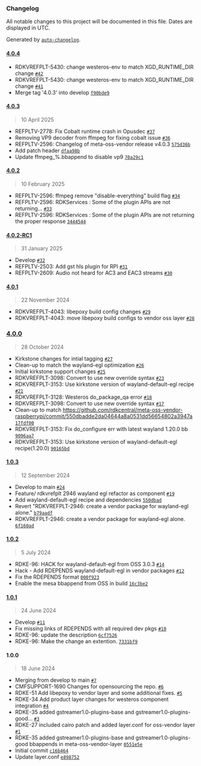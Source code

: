 ### Changelog

All notable changes to this project will be documented in this file. Dates are displayed in UTC.

Generated by [`auto-changelog`](https://github.com/CookPete/auto-changelog).

#### [4.0.4](https://github.com/rdkcentral/meta-oss-vendor-raspberrypi/compare/4.0.3...4.0.4)

- RDKVREFPLT-5430: change westeros-env to match XGD_RUNTIME_DIR change [`#42`](https://github.com/rdkcentral/meta-oss-vendor-raspberrypi/pull/42)
- RDKVREFPLT-5430: change westeros-env to match XGD_RUNTIME_DIR change [`#41`](https://github.com/rdkcentral/meta-oss-vendor-raspberrypi/pull/41)
- Merge tag '4.0.3' into develop [`f90bde9`](https://github.com/rdkcentral/meta-oss-vendor-raspberrypi/commit/f90bde929f2982da467cf99708ade3f362b7a900)

#### [4.0.3](https://github.com/rdkcentral/meta-oss-vendor-raspberrypi/compare/4.0.2...4.0.3)

> 10 April 2025

- REFPLTV-2778: Fix Cobalt runtime crash in Opusdec [`#37`](https://github.com/rdkcentral/meta-oss-vendor-raspberrypi/pull/37)
- Removing VP9 decoder from ffmpeg for fixing cobalt issue [`#36`](https://github.com/rdkcentral/meta-oss-vendor-raspberrypi/pull/36)
- REFPLTV-2596: Changelog of meta-oss-vendor release v4.0.3 [`575d36b`](https://github.com/rdkcentral/meta-oss-vendor-raspberrypi/commit/575d36bf5cd6de7049b97a0f6bbb9cbc560fe56e)
- Add patch header [`dfaa98b`](https://github.com/rdkcentral/meta-oss-vendor-raspberrypi/commit/dfaa98b04c14811f0be3f06c3a7ecd67b8908e0f)
- Update ffmpeg_%.bbappend to disable vp9 [`70a29c1`](https://github.com/rdkcentral/meta-oss-vendor-raspberrypi/commit/70a29c11822da373fb34d28729e51b34ef58411d)

#### [4.0.2](https://github.com/rdkcentral/meta-oss-vendor-raspberrypi/compare/4.0.2-RC1...4.0.2)

> 10 February 2025

- REFPLTV-2596: ffmpeg remove "disable-everything" build flag [`#34`](https://github.com/rdkcentral/meta-oss-vendor-raspberrypi/pull/34)
- REFPLTV-2596: RDKServices : Some of the plugin APIs are not returning… [`#33`](https://github.com/rdkcentral/meta-oss-vendor-raspberrypi/pull/33)
- REFPLTV-2596: RDKServices : Some of the plugin APIs are not returning the proper response [`3444544`](https://github.com/rdkcentral/meta-oss-vendor-raspberrypi/commit/34445444434eaa5cffcc1f00818dd041d01c07d1)

#### [4.0.2-RC1](https://github.com/rdkcentral/meta-oss-vendor-raspberrypi/compare/4.0.1...4.0.2-RC1)

> 31 January 2025

- Develop [`#32`](https://github.com/rdkcentral/meta-oss-vendor-raspberrypi/pull/32)
- REFPLTV-2503: Add gst hls plugin for RPI [`#31`](https://github.com/rdkcentral/meta-oss-vendor-raspberrypi/pull/31)
- REFPLTV-2609: Audio not heard for AC3 and EAC3 streams [`#30`](https://github.com/rdkcentral/meta-oss-vendor-raspberrypi/pull/30)

#### [4.0.1](https://github.com/rdkcentral/meta-oss-vendor-raspberrypi/compare/4.0.0...4.0.1)

> 22 November 2024

- RDKVREFPLT-4043: libepoxy build config changes [`#29`](https://github.com/rdkcentral/meta-oss-vendor-raspberrypi/pull/29)
- RDKVREFPLT-4043: move libepoxy build configs to vendor oss layer [`#28`](https://github.com/rdkcentral/meta-oss-vendor-raspberrypi/pull/28)

### [4.0.0](https://github.com/rdkcentral/meta-oss-vendor-raspberrypi/compare/1.0.3...4.0.0)

> 28 October 2024

- Kirkstone changes for intial tagging [`#27`](https://github.com/rdkcentral/meta-oss-vendor-raspberrypi/pull/27)
- Clean-up to match the wayland-egl optimization [`#26`](https://github.com/rdkcentral/meta-oss-vendor-raspberrypi/pull/26)
- Initial kirkstone support changes [`#25`](https://github.com/rdkcentral/meta-oss-vendor-raspberrypi/pull/25)
- RDKVREFPLT-3098: Convert to use new override syntax [`#23`](https://github.com/rdkcentral/meta-oss-vendor-raspberrypi/pull/23)
- RDKVREFPLT-3153: Use kirkstone version of wayland-default-egl recipe [`#21`](https://github.com/rdkcentral/meta-oss-vendor-raspberrypi/pull/21)
- RDKVREFPLT-3128: Westeros do_package_qa error [`#18`](https://github.com/rdkcentral/meta-oss-vendor-raspberrypi/pull/18)
- RDKVREFPLT-3098: Convert to use new override syntax [`#17`](https://github.com/rdkcentral/meta-oss-vendor-raspberrypi/pull/17)
- Clean-up to match https://github.com/rdkcentral/meta-oss-vendor-raspberrypi/commit/550dbadde2da04644a8a0531dd56654802a3947a [`17fdf00`](https://github.com/rdkcentral/meta-oss-vendor-raspberrypi/commit/17fdf006d22010d09b49a86211eb955f0bbe2276)
- RDKVREFPLT-3153:  Fix do_configure err with latest wayland 1.20.0 bb [`9096aa7`](https://github.com/rdkcentral/meta-oss-vendor-raspberrypi/commit/9096aa78c0ca4877e675f8db36763cff28a7ad13)
- RDKVREFPLT-3153: Use kirkstone version of wayland-default-egl recipe(1.20.0) [`90165bd`](https://github.com/rdkcentral/meta-oss-vendor-raspberrypi/commit/90165bd3f55cf6891d62b875ad2e8e3d2ce95273)

#### [1.0.3](https://github.com/rdkcentral/meta-oss-vendor-raspberrypi/compare/1.0.2...1.0.3)

> 12 September 2024

- Develop to main [`#24`](https://github.com/rdkcentral/meta-oss-vendor-raspberrypi/pull/24)
- Feature/ rdkvrefplt 2946 wayland egl refactor as component [`#19`](https://github.com/rdkcentral/meta-oss-vendor-raspberrypi/pull/19)
- Add wayland-default-egl recipe and dependencies [`550dbad`](https://github.com/rdkcentral/meta-oss-vendor-raspberrypi/commit/550dbadde2da04644a8a0531dd56654802a3947a)
- Revert "RDKVREFPLT-2946: create a vendor package for wayland-egl alone." [`b79aadf`](https://github.com/rdkcentral/meta-oss-vendor-raspberrypi/commit/b79aadf079bb80c7089880b012cf146d8634dd64)
- RDKVREFPLT-2946: create a vendor package for wayland-egl alone. [`6f160ad`](https://github.com/rdkcentral/meta-oss-vendor-raspberrypi/commit/6f160ad6ed0261200e0cb8cf5aa9ea8656606018)

#### [1.0.2](https://github.com/rdkcentral/meta-oss-vendor-raspberrypi/compare/1.0.1...1.0.2)

> 5 July 2024

- RDKE-96: HACK for wayland-default-egl from OSS 3.0.3 [`#14`](https://github.com/rdkcentral/meta-oss-vendor-raspberrypi/pull/14)
- Hack - Add RDEPENDS wayland-default-egl in vendor packages [`#12`](https://github.com/rdkcentral/meta-oss-vendor-raspberrypi/pull/12)
- Fix the RDEPENDS format [`000f923`](https://github.com/rdkcentral/meta-oss-vendor-raspberrypi/commit/000f923e300069ab860b48218d72d8da8268bf46)
- Enable the mesa bbappend from OSS in build [`16c3be2`](https://github.com/rdkcentral/meta-oss-vendor-raspberrypi/commit/16c3be2a8bfd2d4c0a193e4f7212b6a6ef5ff5ba)

#### [1.0.1](https://github.com/rdkcentral/meta-oss-vendor-raspberrypi/compare/1.0.0...1.0.1)

> 24 June 2024

- Develop [`#11`](https://github.com/rdkcentral/meta-oss-vendor-raspberrypi/pull/11)
- Fix missing links of RDEPENDS with all required dev pkgs [`#10`](https://github.com/rdkcentral/meta-oss-vendor-raspberrypi/pull/10)
- RDKE-96: update the description [`6cf7526`](https://github.com/rdkcentral/meta-oss-vendor-raspberrypi/commit/6cf7526e8e69bf003ff6f1f254bbe083ea79d764)
- RDKE-96: Make the change an extention. [`7331bf9`](https://github.com/rdkcentral/meta-oss-vendor-raspberrypi/commit/7331bf9dd53692c1ba1fc5f1d3d1743c26cfce2f)

#### 1.0.0

> 18 June 2024

- Merging from develop to main [`#7`](https://github.com/rdkcentral/meta-oss-vendor-raspberrypi/pull/7)
- CMFSUPPORT-1690 Changes for opensourcing the repo. [`#6`](https://github.com/rdkcentral/meta-oss-vendor-raspberrypi/pull/6)
- RDKE-51 Add libepoxy to vendor layer and some additional fixes. [`#5`](https://github.com/rdkcentral/meta-oss-vendor-raspberrypi/pull/5)
- RDKE-34 Add product layer changes for westeros component integration [`#4`](https://github.com/rdkcentral/meta-oss-vendor-raspberrypi/pull/4)
- RDKE-35 added gstreamer1.0-plugins-base and gstreamer1.0-plugins-good… [`#3`](https://github.com/rdkcentral/meta-oss-vendor-raspberrypi/pull/3)
- RDKE-27 included cairo patch and added layer.conf for oss-vendor layer [`#1`](https://github.com/rdkcentral/meta-oss-vendor-raspberrypi/pull/1)
- RDKE-35 added gstreamer1.0-plugins-base and gstreamer1.0-plugins-good bbappends in meta-oss-vendor-layer [`0551e5e`](https://github.com/rdkcentral/meta-oss-vendor-raspberrypi/commit/0551e5e1a710537b049a6f84e834e67e2bb90d0a)
- Initial commit [`c16b464`](https://github.com/rdkcentral/meta-oss-vendor-raspberrypi/commit/c16b46437412f54a927e3e04c178bb55d4339860)
- Update layer.conf [`e898752`](https://github.com/rdkcentral/meta-oss-vendor-raspberrypi/commit/e89875279ed7aa13676271409cfd4ebd7fd8aa73)
